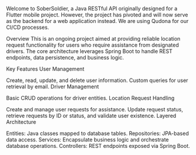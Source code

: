 Welcome to SoberSoldier, a Java RESTful API originally designed for a Flutter mobile project. However, the project has pivoted and will now serve as the backend for a web application instead. We are using Qudona for our CI/CD processes.

Overview
This is an ongoing project aimed at providing reliable location request functionality for users who require assistance from designated drivers. The core architecture leverages Spring Boot to handle REST endpoints, data persistence, and business logic.

Key Features
User Management

Create, read, update, and delete user information.
Custom queries for user retrieval by email.
Driver Management

Basic CRUD operations for driver entities.
Location Request Handling

Create and manage user requests for assistance.
Update request status, retrieve requests by ID or status, and validate user existence.
Layered Architecture

Entities: Java classes mapped to database tables.
Repositories: JPA-based data access.
Services: Encapsulate business logic and orchestrate database operations.
Controllers: REST endpoints exposed via Spring Boot.

